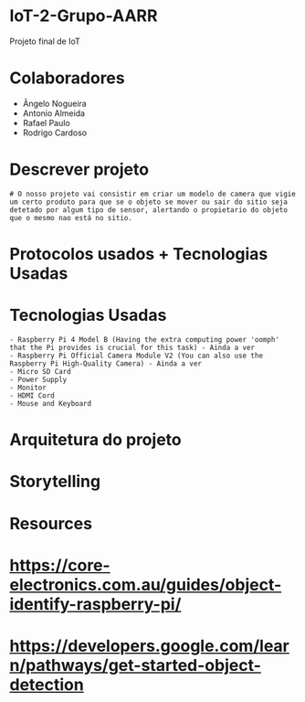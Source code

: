 # IoT-2-Grupo-AARR
Projeto final de IoT

# Colaboradores

- Ângelo Nogueira
- Antonio Almeida
- Rafael Paulo
- Rodrigo Cardoso

# Descrever projeto

    # O nosso projeto vai consistir em criar um modelo de camera que vigie um certo produto para que se o objeto se mover ou sair do sitio seja detetado por algum tipo de sensor, alertando o propietario do objeto que o mesmo nao está no sitio.

# Protocolos usados + Tecnologias Usadas

# Tecnologias Usadas

    - Raspberry Pi 4 Model B (Having the extra computing power 'oomph' that the Pi provides is crucial for this task) - Ainda a ver
    - Raspberry Pi Official Camera Module V2 (You can also use the Raspberry Pi High-Quality Camera) - Ainda a ver
    - Micro SD Card 
    - Power Supply 
    - Monitor
    - HDMI Cord 
    - Mouse and Keyboard

# Arquitetura do projeto
# Storytelling




# Resources

#   https://core-electronics.com.au/guides/object-identify-raspberry-pi/
#   https://developers.google.com/learn/pathways/get-started-object-detection